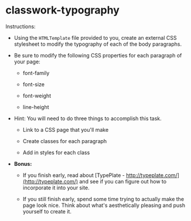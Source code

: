 # classwork-typography

Instructions:
* Using the `HTMLTemplate` file provided to you, create an external CSS stylesheet to modify the typography of each of the body paragraphs.

* Be sure to modify the following CSS properties for each paragraph of your page:

	* font-family

	* font-size

	* font-weight

	* line-height

* Hint: You will need to do three things to accomplish this task.

	* Link to a CSS page that you'll make

	* Create classes for each paragraph

	* Add in styles for each class

* **Bonus:**

	* If you finish early, read about [TypePlate - http://typeplate.com/](http://typeplate.com/) and see if you can figure out how to incorporate it into your site.

	* If you still finish early, spend some time trying to actually make the page look nice. Think about what's aesthetically pleasing and push yourself to create it.
